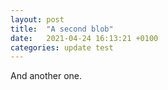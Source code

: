 ```yaml
---
layout: post
title:  "A second blob"
date:   2021-04-24 16:13:21 +0100
categories: update test
---
```

And another one.